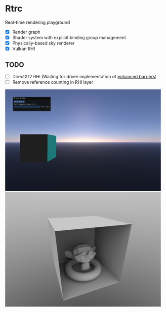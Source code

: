 # Rtrc

Real-time rendering playground

- [x] Render graph
- [x] Shader system with explicit binding group management
- [x] Physically-based sky renderer
- [x] Vulkan RHI

## TODO

- [ ] DirectX12 RHI (Waiting for driver implementation of [enhanced barriers](https://microsoft.github.io/DirectX-Specs/d3d/D3D12EnhancedBarriers.html))
- [ ] Remove reference counting in RHI layer

![](./Gallery/00.png)
![](./Gallery/01.png)
